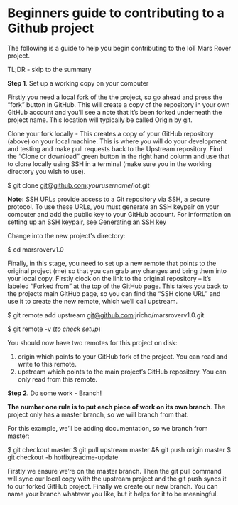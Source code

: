 # Beginners guide to contributing to a Github project #

The following is a guide to help you begin contributing to the IoT Mars Rover project.

TL;DR - skip to the summary

**Step 1**. Set up a working copy on your computer

Firstly you need a local fork of the the project, so go ahead and press the “fork” button in GitHub. This will create a copy of the repository in your own GitHub account and you’ll see a note that it’s been forked underneath the project name. This location will typically be called Origin by git.

Clone your fork locally - This creates a copy of your GitHub repository (above) on your local machine. This is where you will do your development and testing and make pull requests back to the Upstream repository. Find the “Clone or download” green button in the right hand column and use that to clone locally using SSH in a terminal (make sure you in the working directory you wish to use).

$ git clone git@github.com:*yourusername*/iot.git

**Note:** SSH URLs provide access to a Git repository via SSH, a secure protocol. To use these URLs, you must generate an SSH keypair on your computer and add the public key to your GitHub account. For information on setting up an SSH keypair, see [Generating an SSH key](https://help.github.com/en/articles/generating-an-ssh-key)

Change into the new project's directory:

$ cd marsroverv1.0

Finally, in this stage, you need to set up a new remote that points to the original project (me) so that you can grab any changes and bring them into your local copy. Firstly clock on the link to the original repository – it’s labeled “Forked from” at the top of the GitHub page. This takes you back to the projects main GitHub page, so you can find the “SSH clone URL” and use it to create the new remote, which we’ll call upstream.

$ git remote add upstream git@github.com:jricho/marsroverv1.0.git

$ git remote -v (*to check setup*)

You should now have two remotes for this project on disk:

1. origin which points to your GitHub fork of the project. You can read and write to this remote.
2. upstream which points to the main project’s GitHub repository. You can only read from this remote.

**Step 2**. Do some work - Branch!

**The number one rule is to put each piece of work on its own branch**. The project only has a master branch, so we will branch from that.

For this example, we’ll be adding documentation, so we branch from master:

$ git checkout master
$ git pull upstream master && git push origin master
$ git checkout -b hotfix/readme-update

Firstly we ensure we’re on the master branch. Then the git pull command will sync our local copy with the upstream project and the git push syncs it to our forked GitHub project. Finally we create our new branch. You can name your branch whatever you like, but it helps for it to be meaningful.



